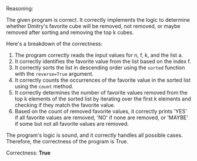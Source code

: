 Reasoning:

The given program is correct. It correctly implements the logic to determine whether Dmitry's favorite cube will be removed, not removed, or maybe removed after sorting and removing the top k cubes.

Here's a breakdown of the correctness:

1. The program correctly reads the input values for n, f, k, and the list a.
2. It correctly identifies the favorite value from the list based on the index f.
3. It correctly sorts the list in descending order using the `sorted` function with the `reverse=True` argument.
4. It correctly counts the occurrences of the favorite value in the sorted list using the `count` method.
5. It correctly determines the number of favorite values removed from the top k elements of the sorted list by iterating over the first k elements and checking if they match the favorite value.
6. Based on the count of removed favorite values, it correctly prints 'YES' if all favorite values are removed, 'NO' if none are removed, or 'MAYBE' if some but not all favorite values are removed.

The program's logic is sound, and it correctly handles all possible cases. Therefore, the correctness of the program is True.

Correctness: **True**